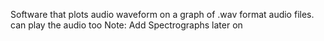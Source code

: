 Software that plots audio waveform on a graph of .wav format audio files.
can play the audio too
Note: Add Spectrographs later on
